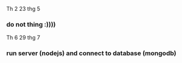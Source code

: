 Th 2 23 thg 5

### do not thing :))))

Th 6 29 thg 7

### run server (nodejs) and connect to database (mongodb)
